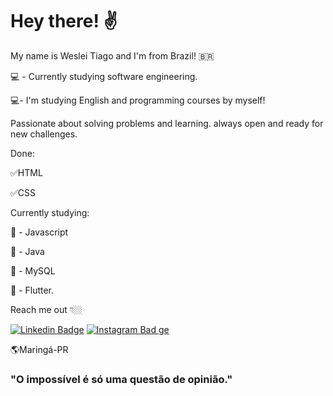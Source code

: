 # Hey there! ✌


My name is Weslei Tiago and I'm from Brazil! 🇧🇷

💻 - Currently studying software engineering.

💻- I'm studying English and programming courses by myself!

Passionate about solving problems and learning. always open and ready for new challenges.

Done:

 ✅HTML
 
 ✅CSS


Currently studying:

 📍 - Javascript
 
 📍 - Java
 
 📍 - MySQL

 📍 - Flutter.
 
 
Reach me out 👇🏼

[![Linkedin Badge](https://img.shields.io/badge/-LinkedIn-blue?style=flat-square&logo=Linkedin&logoColor=white&link=https://www.linkedin.com/in/weslei-tiago-53b47a208/)](https://www.linkedin.com/in/weslei-tiago-53b47a208/) [![Instagram Bad
ge](https://img.shields.io/badge/-Instagram-violet?style=flat-square&logo=Instagram&logoColor=white&link=https://www.instagram.com/wesleiwt/)](https://www.instagram.com/wesleiwt/) 
 

🌎Maringá-PR

### "O impossível é só uma questão de opinião." 
